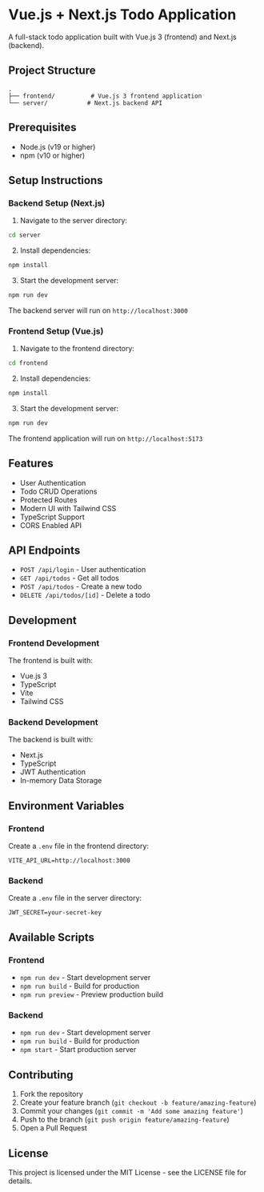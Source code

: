 # Vue.js + Next.js Todo Application

A full-stack todo application built with Vue.js 3 (frontend) and Next.js (backend).

## Project Structure

```
.
├── frontend/          # Vue.js 3 frontend application
└── server/           # Next.js backend API
```

## Prerequisites

- Node.js (v19 or higher)
- npm (v10 or higher)

## Setup Instructions

### Backend Setup (Next.js)

1. Navigate to the server directory:

```bash
cd server
```

2. Install dependencies:

```bash
npm install
```

3. Start the development server:

```bash
npm run dev
```

The backend server will run on `http://localhost:3000`

### Frontend Setup (Vue.js)

1. Navigate to the frontend directory:

```bash
cd frontend
```

2. Install dependencies:

```bash
npm install
```

3. Start the development server:

```bash
npm run dev
```

The frontend application will run on `http://localhost:5173`

## Features

- User Authentication
- Todo CRUD Operations
- Protected Routes
- Modern UI with Tailwind CSS
- TypeScript Support
- CORS Enabled API

## API Endpoints

- `POST /api/login` - User authentication
- `GET /api/todos` - Get all todos
- `POST /api/todos` - Create a new todo
- `DELETE /api/todos/[id]` - Delete a todo

## Development

### Frontend Development

The frontend is built with:

- Vue.js 3
- TypeScript
- Vite
- Tailwind CSS

### Backend Development

The backend is built with:

- Next.js
- TypeScript
- JWT Authentication
- In-memory Data Storage

## Environment Variables

### Frontend

Create a `.env` file in the frontend directory:

```
VITE_API_URL=http://localhost:3000
```

### Backend

Create a `.env` file in the server directory:

```
JWT_SECRET=your-secret-key
```

## Available Scripts

### Frontend

- `npm run dev` - Start development server
- `npm run build` - Build for production
- `npm run preview` - Preview production build

### Backend

- `npm run dev` - Start development server
- `npm run build` - Build for production
- `npm start` - Start production server

## Contributing

1. Fork the repository
2. Create your feature branch (`git checkout -b feature/amazing-feature`)
3. Commit your changes (`git commit -m 'Add some amazing feature'`)
4. Push to the branch (`git push origin feature/amazing-feature`)
5. Open a Pull Request

## License

This project is licensed under the MIT License - see the LICENSE file for details.
